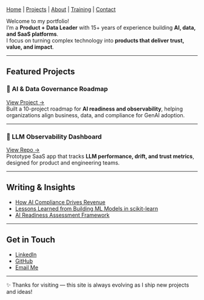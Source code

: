 [ Home](index.md) | [ Projects](projects.md) | [ About](about.md) | [ Training](training.md) | [ Contact](index.md#-get-in-touch)


Welcome to my portfolio!  
I’m a **Product + Data Leader** with 15+ years of experience building **AI, data, and SaaS platforms**.  
I focus on turning complex technology into **products that deliver trust, value, and impact**.

---

## Featured Projects

### 🔹 AI & Data Governance Roadmap
[View Project →](../notebooks/ai-governance-roadmap.ipynb)  
Built a 10-project roadmap for **AI readiness and observability**, helping organizations align business, data, and compliance for GenAI adoption.

---

### 🔹 LLM Observability Dashboard
[View Repo →](../src/llm-observability/)  
Prototype SaaS app that tracks **LLM performance, drift, and trust metrics**, designed for product and engineering teams.

---

## Writing & Insights
- [How AI Compliance Drives Revenue](blog/ai-compliance-business-value.md)  
- [Lessons Learned from Building ML Models in scikit-learn](blog/lessons-ml-sklearn.md)  
- [AI Readiness Assessment Framework](blog/ai-readiness-framework.md)

---

## Get in Touch
-  [LinkedIn](https://www.linkedin.com/in/tbailey)  
-  [GitHub](https://github.com/yourusername)  
-  [Email Me](mailto:your@email.com)

---

✨ Thanks for visiting — this site is always evolving as I ship new projects and ideas!

